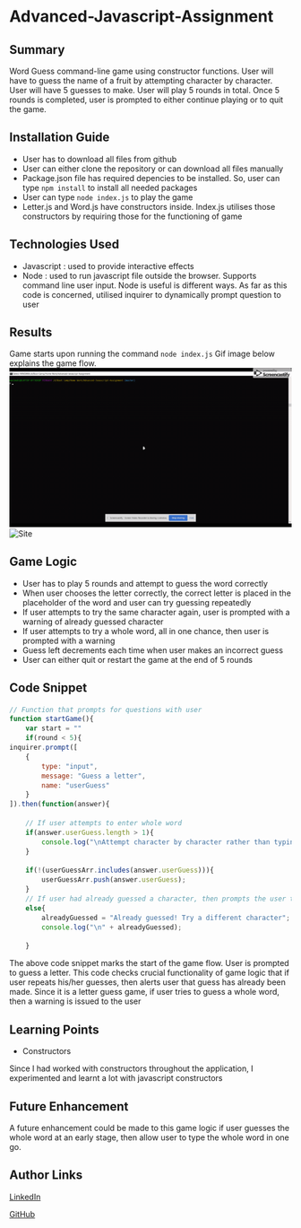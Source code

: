 # Advanced-Javascript-Assignment

## Summary
Word Guess command-line game using constructor functions.
User will have to guess the name of a fruit by attempting character by character. User will have 5 guesses to make. User will play 5 rounds in total. Once 5 rounds is completed, user is prompted to either continue playing or to quit the game. 

## Installation Guide
* User has to download all files from github
* User can either clone the repository or can download all files manually
* Package.json file has required depencies to be installed. So, user can type `npm install` to install all needed packages
* User can type `node index.js` to play the game
* Letter.js and Word.js have constructors inside. Index.js utilises those constructors by requiring those for the functioning of game

## Technologies Used
- Javascript : used to provide interactive effects
- Node : used to run javascript file outside the browser. Supports command line user input. Node is useful is different ways. As
far as this code is concerned, utilised inquirer to dynamically prompt question to user

## Results
Game starts upon running the command `node index.js` Gif image below explains the game flow.
![Site](Gif/wordguess.gif)
![Site](gif/spotify.gif)

## Game Logic
* User has to play 5 rounds and attempt to guess the word correctly
* When user chooses the letter correctly, the correct letter is placed in the placeholder of the word and user can try guessing repeatedly
* If user attempts to try the same character again, user is prompted with a warning of already guessed character
* If user attempts to try a whole word, all in one chance, then user is prompted with a warning
* Guess left decrements each time when user makes an incorrect guess
* User can either quit or restart the game at the end of 5 rounds

## Code Snippet
```Javascript
// Function that prompts for questions with user
function startGame(){
    var start = ""
    if(round < 5){
inquirer.prompt([
    {
        type: "input",
        message: "Guess a letter",
        name: "userGuess"
    }
]).then(function(answer){
    
    // If user attempts to enter whole word
    if(answer.userGuess.length > 1){
        console.log("\nAttempt character by character rather than typing the whole word !");
    }

    if(!(userGuessArr.includes(answer.userGuess))){
        userGuessArr.push(answer.userGuess);
    }
    // If user had already guessed a character, then prompts the user that letter was already guessed
    else{
        alreadyGuessed = "Already guessed! Try a different character";
        console.log("\n" + alreadyGuessed);
        
    }
```
The above code snippet marks the start of the game flow. User is prompted to guess a letter. This code checks crucial functionality of game logic 
that if user repeats his/her guesses, then alerts user that guess has already been made. Since it is a letter guess game, if user tries to guess a whole word, then a warning is issued to the user

## Learning Points
* Constructors

Since I had worked with constructors throughout the application, I experimented and learnt a lot with javascript constructors

## Future Enhancement
A future enhancement could be made to this game logic if user guesses the whole word at an early stage, then allow user to type the whole word in one go.

## Author Links
[LinkedIn](https://www.linkedin.com/in/mahisha-gunasekaran-0a780a88/)

[GitHub](https://github.com/Mahi-Mani)
